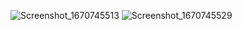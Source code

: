 ![Screenshot_1670745513](https://user-images.githubusercontent.com/119427301/206892792-96355015-e15c-4051-8682-d028fe08c9ed.png)
![Screenshot_1670745529](https://user-images.githubusercontent.com/119427301/206892823-ea798ba6-26ab-4786-aa3e-0191ab0c59c7.png)
